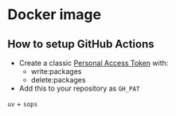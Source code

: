 # Docker image

## How to setup GitHub Actions

- Create a classic [Personal Access Token](https://github.com/settings/tokens/new) with:
  - write:packages
  - delete:packages
- Add this to your repository as `GH_PAT`

`uv` + `sops`
